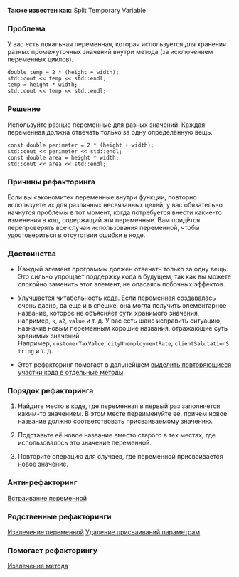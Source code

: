 **Также известен как:** Split Temporary Variable

### Проблема
У вас есть локальная переменная, которая используется для хранения разных промежуточных значений внутри метода (за исключением переменных циклов).
```
double temp = 2 * (height + width);
std::cout << temp << std::endl;
temp = height * width;
std::cout << temp << std::endl;
```

### Решение
Используйте разные переменные для разных значений. Каждая переменная должна отвечать только за одну определённую вещь.
```
const double perimeter = 2 * (height + width);
std::cout << perimeter << std::endl;
const double area = height * width;
std::cout << area << std::endl;
```

### Причины рефакторинга
Если вы «экономите» переменные внутри функции, повторно используете их для различных несвязанных целей, у вас обязательно начнутся проблемы в тот момент, когда потребуется внести какие-то изменения в код, содержащий эти переменные. Вам придётся перепроверять все случаи использования переменной, чтобы удостовериться в отсутствии ошибки в коде.

### Достоинства
- Каждый элемент программы должен отвечать только за одну вещь. Это сильно упрощает поддержку кода в будущем, так как вы можете спокойно заменить этот элемент, не опасаясь побочных эффектов.
    
- Улучшается читабельность кода. Если переменная создавалась очень давно, да еще и в спешке, она могла получить элементарное название, которое не объясняет сути хранимого значения, например, `k`, `a2`, `value` и т. д. У вас есть шанс исправить ситуацию, назначив новым переменным хорошие названия, отражающие суть хранимых значений. Например, `customerTaxValue`, `cityUnemploymentRate`, `clientSalutationString` и т. д.
    
- Этот рефакторинг помогает в дальнейшем [выделить повторяющиеся участки кода в отдельные методы](Извлечение%20метода.md).

### Порядок рефакторинга
1. Найдите место в коде, где переменная в первый раз заполняется каким-то значением. В этом месте переименуйте ее, причем новое название должно соответствовать присваиваемому значению.
    
2. Подставьте её новое название вместо старого в тех местах, где использовалось это значение переменной.
    
3. Повторите операцию для случаев, где переменной присваивается новое значение.

### Анти-рефакторинг
[Встраивание переменной](Встраивание%20переменной.md)

### Родственные рефакторинги
[Извлечение переменной](Извлечение%20переменной.md)
[Удаление присваиваний параметрам](https://refactoring.guru/ru/remove-assignments-to-parameters)

### Помогает рефакторингу
[Извлечение метода](Извлечение%20метода.md)